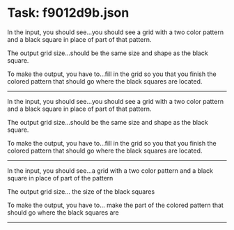 # Task: f9012d9b.json

In the input, you should see...you should see a grid with a two color pattern and a black square in place of part of that pattern.

The output grid size...should be the same size and shape as the black square.

To make the output, you have to...fill in the grid so you that you finish the colored pattern that should go where the black squares are located.

---

In the input, you should see...you should see a grid with a two color pattern and a black square in place of part of that pattern.

The output grid size...should be the same size and shape as the black square.

To make the output, you have to...fill in the grid so you that you finish the colored pattern that should go where the black squares are located.

---

In the input, you should see...a grid with a two color pattern and a black square in place of part of the pattern

The output grid size... the size of the black squares

To make the output, you have to... make the part of the colored pattern that should go where the black squares are

---

